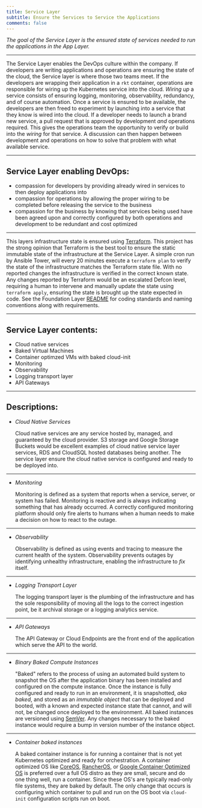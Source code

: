 ```yaml
---
title: Service Layer
subtitle: Ensure the Services to Service the Applications
comments: false
---
```



*The goal of the Service Layer is the ensured state of services needed to run the applications in the App Layer.*

---

The Service Layer enables the DevOps culture within the company.  If developers are writing applications and operations are ensuring the state of the cloud, the Service layer is where those two teams meet.  If the developers are wrapping their application in a `rkt` container, operations are responsible for wiring up the Kubernetes service into the cloud.  *Wiring up* a service consists of ensuring logging, monitoring, observability, redundancy, and of course automation.  Once a service is ensured to be available, the developers are then freed to experiment by launching into a service that they know is wired into the cloud.  If a developer needs to launch a brand new service, a pull request that is approved by development *and* operations required.  This gives the operations team the opportunity to verify or build into the *wiring* for that service.  A discussion can then happen between development and operations on how to solve that problem with what available service.

---

## Service Layer enabling DevOps:
  - compassion for developers by providing already wired in services to then deploy applications into
  - compassion for operations by allowing the proper wiring to be completed before releasing the service to the business
  - compassion for the business by knowing that services being used have been agreed upon and correctly configured by both operations and development to be redundant and cost optimized

---

This layers infrastructure state is ensured using [Terraform](https://www.terraform.io/).  This project has the strong opinion that Terraform is the best tool to ensure the static immutable state of the infrastructure at the Service Layer.  A simple cron run by Ansible Tower, will every 20 minutes execute a `terraform plan` to verify the state of the infrastructure matches the Terraform state file.  With no reported changes the infrastructure is verified in the correct known state.  Any changes reported by Terraform would be an escalated Defcon level, requiring a human to intervene and manually update the state using `terraform apply`, ensuring the state is brought up the state expected in code.  See the Foundation Layer [README](https://github.com/SimplifyMyCloud/SMCInfrastructureState/tree/gcp_foundation/README.md) for coding standards and naming conventions along with requirements.

---

## Service Layer contents:
  - Cloud native services
  - Baked Virtual Machines
  - Container optimzed VMs with baked cloud-init
  - Monitoring
  - Observability
  - Logging transport layer
  - API Gateways


---

## Descriptions:

  - *Cloud Native Services*

    Cloud native services are any service hosted by, managed, and guaranteed by the cloud provider.  S3 storage and Google Storage Buckets would be excellent examples of cloud native service layer services, RDS and CloudSQL hosted databases being another.  The service layer ensure the cloud native service is configured and ready to be deployed into.  

  ---

  - *Monitoring*

    Monitoring is defined as a system that reports when a service, server, or system has failed.  Monitoring is reactive and is always indicating something that has already occurred.  A correctly configured monitoring platform should only fire alerts to humans when a human needs to make a decision on how to react to the outage.  

  ---

  - *Observability*

    Observability is defined as using events and tracing to measure the current health of the system.  Observability prevents outages by identifying unhealthy infrastructure, enabling the infrastructure to _fix_ itself.

  ---

  - *Logging Transport Layer*

    The logging transport layer is the plumbing of the infrastructure and has the sole responsibility of moving all the logs to the correct ingestion point, be it archival storage or a logging analytics service.

  ---

  - *API Gateways*

    The API Gateway or Cloud Endpoints are the front end of the application which serve the API to the world.  
  
  ---

  - *Binary Baked Compute Instances*
    
    "Baked" refers to the process of using an automated build system to snapshot the OS after the application binary has been installed and configured on the compute instance.  Once the instance is fully configured and ready to run in an environment, it is snapshotted, *aka baked*, and stored as an *immutable object* that can be deployed and booted, with a known and expected instance state that cannot, and will not, be changed once deployed to the environment.  All baked instances are versioned using [SemVer](https://semver.org/). Any changes necessary to the baked instance would require a bump in version number of the instance object.
  
  ---

  - *Container baked instances*
    
    A baked container instance is for running a container that is not yet Kubernetes optimized and ready for orchestration.   A container optimized OS like [CoreOS](https://coreos.com/), [RancherOS](https://rancher.com/rancher-os/), or [Google Container Optimized OS](https://cloud.google.com/container-optimized-os/) is preferred over a full OS distro as they are small, secure and do one thing well, run a container.  Since these OS's are typically read-only file systems, they are baked by default.  The only change that occurs is configuring which container to pull and run on the OS boot via `cloud-init` configuration scripts run on boot.


  
